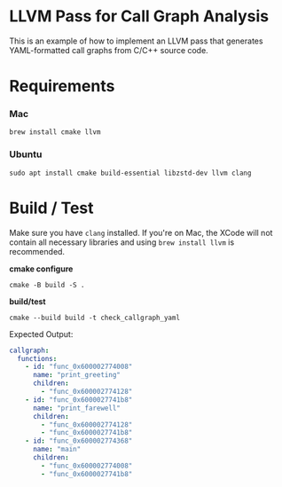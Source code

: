 # LLVM Pass for Call Graph Analysis

This is an example of how to implement an LLVM pass that generates YAML-formatted call
graphs from C/C++ source code.

# Requirements

### Mac

```shell
brew install cmake llvm
```

### Ubuntu

```shell
sudo apt install cmake build-essential libzstd-dev llvm clang
```

# Build / Test

Make sure you have `clang` installed. If you're on Mac, the XCode will not contain all
necessary libraries and using `brew install llvm` is recommended.

**cmake configure**
```shell
cmake -B build -S .
```

**build/test**
```shell
cmake --build build -t check_callgraph_yaml
```

Expected Output:
```yaml
callgraph:
  functions:
    - id: "func_0x600002774008"
      name: "print_greeting"
      children:
        - "func_0x600002774128"
    - id: "func_0x6000027741b8"
      name: "print_farewell"
      children:
        - "func_0x600002774128"
        - "func_0x6000027741b8"
    - id: "func_0x600002774368"
      name: "main"
      children:
        - "func_0x600002774008"
        - "func_0x6000027741b8"
```
